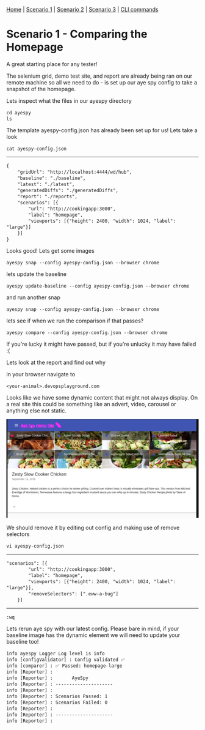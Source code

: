 [Home](README.md) | 
[Scenario 1](docs/scenario1.md) |
[Scenario 2](docs/scenario2.md) |
[Scenario 3](docs/scenario3.md) |
[CLI commands](docs/cli-commands.md) 

# Scenario 1 - Comparing the Homepage

A great starting place for any tester!

The selenium grid, demo test site, and report are already being ran on our remote machine so all we need to do - is set up our aye spy config to take a snapshot of the homepage.

Lets inspect what the files in our ayespy directory

    cd ayespy 
    ls

The template ayespy-config.json has already been set up for us! 
Lets take a look

    cat ayespy-config.json
-------------
    {
        "gridUrl": "http://localhost:4444/wd/hub",
        "baseline": "./baseline",
        "latest": "./latest",
        "generatedDiffs": "./generatedDiffs",
        "report": "./reports",
        "scenarios": [{
            "url": "http://cookingapp:3000",
            "label": "homepage",
            "viewports": [{"height": 2400, "width": 1024, "label": "large"}]
        }]
    }



Looks good! 
Lets get some images 

    ayespy snap --config ayespy-config.json --browser chrome 

lets update the baseline

    ayespy update-baseline --config ayespy-config.json --browser chrome

and run another snap

    ayespy snap --config ayespy-config.json --browser chrome

lets see if when we run the comparison if that passes?

    ayespy compare --config ayespy-config.json --browser chrome


If you're lucky it might have passed, but if you're unlucky it may have failed :(

Lets look at the report and find out why

in your browser navigate to
    
    <your-animal>.devopsplayground.com



Looks like we have some dynamic content that might not always display. On a real site this could be something like an advert, video, carousel or anything else not static.



![](/images/bug-report.png)


We should remove it by editing out config and making use of remove selectors

    vi ayespy-config.json

----------------------
    "scenarios": [{
            "url": "http://cookingapp:3000",
            "label": "homepage",
            "viewports": [{"height": 2400, "width": 1024, "label": "large"}],
            "removeSelectors": [".eww-a-bug"]
        }]

------------
    :wq

Lets rerun aye spy with our latest config. Please bare in mind, if your baseline image has the dynamic element we will need to update your baseline too!

    info ayespy Logger Log level is info
    info [configValidator] : Config validated ✅
    info [comparer] : ✅ Passed: homepage-large
    info [Reporter] :
    info [Reporter] :       AyeSpy
    info [Reporter] : ---------------------
    info [Reporter] :
    info [Reporter] : Scenarios Passed: 1
    info [Reporter] : Scenarios Failed: 0
    info [Reporter] :
    info [Reporter] : ---------------------
    info [Reporter] :


